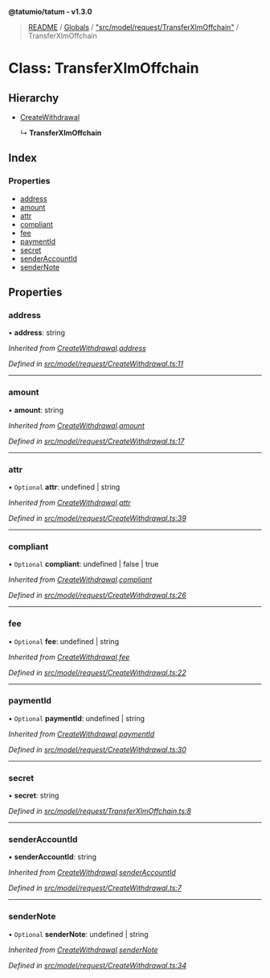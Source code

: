 **@tatumio/tatum - v1.3.0**

> [README](../README.md) / [Globals](../globals.md) / ["src/model/request/TransferXlmOffchain"](../modules/_src_model_request_transferxlmoffchain_.md) / TransferXlmOffchain

# Class: TransferXlmOffchain

## Hierarchy

* [CreateWithdrawal](_src_model_request_createwithdrawal_.createwithdrawal.md)

  ↳ **TransferXlmOffchain**

## Index

### Properties

* [address](_src_model_request_transferxlmoffchain_.transferxlmoffchain.md#address)
* [amount](_src_model_request_transferxlmoffchain_.transferxlmoffchain.md#amount)
* [attr](_src_model_request_transferxlmoffchain_.transferxlmoffchain.md#attr)
* [compliant](_src_model_request_transferxlmoffchain_.transferxlmoffchain.md#compliant)
* [fee](_src_model_request_transferxlmoffchain_.transferxlmoffchain.md#fee)
* [paymentId](_src_model_request_transferxlmoffchain_.transferxlmoffchain.md#paymentid)
* [secret](_src_model_request_transferxlmoffchain_.transferxlmoffchain.md#secret)
* [senderAccountId](_src_model_request_transferxlmoffchain_.transferxlmoffchain.md#senderaccountid)
* [senderNote](_src_model_request_transferxlmoffchain_.transferxlmoffchain.md#sendernote)

## Properties

### address

•  **address**: string

*Inherited from [CreateWithdrawal](_src_model_request_createwithdrawal_.createwithdrawal.md).[address](_src_model_request_createwithdrawal_.createwithdrawal.md#address)*

*Defined in [src/model/request/CreateWithdrawal.ts:11](https://github.com/tatumio/tatum-js/blob/31bb1b4/src/model/request/CreateWithdrawal.ts#L11)*

___

### amount

•  **amount**: string

*Inherited from [CreateWithdrawal](_src_model_request_createwithdrawal_.createwithdrawal.md).[amount](_src_model_request_createwithdrawal_.createwithdrawal.md#amount)*

*Defined in [src/model/request/CreateWithdrawal.ts:17](https://github.com/tatumio/tatum-js/blob/31bb1b4/src/model/request/CreateWithdrawal.ts#L17)*

___

### attr

• `Optional` **attr**: undefined \| string

*Inherited from [CreateWithdrawal](_src_model_request_createwithdrawal_.createwithdrawal.md).[attr](_src_model_request_createwithdrawal_.createwithdrawal.md#attr)*

*Defined in [src/model/request/CreateWithdrawal.ts:39](https://github.com/tatumio/tatum-js/blob/31bb1b4/src/model/request/CreateWithdrawal.ts#L39)*

___

### compliant

• `Optional` **compliant**: undefined \| false \| true

*Inherited from [CreateWithdrawal](_src_model_request_createwithdrawal_.createwithdrawal.md).[compliant](_src_model_request_createwithdrawal_.createwithdrawal.md#compliant)*

*Defined in [src/model/request/CreateWithdrawal.ts:26](https://github.com/tatumio/tatum-js/blob/31bb1b4/src/model/request/CreateWithdrawal.ts#L26)*

___

### fee

• `Optional` **fee**: undefined \| string

*Inherited from [CreateWithdrawal](_src_model_request_createwithdrawal_.createwithdrawal.md).[fee](_src_model_request_createwithdrawal_.createwithdrawal.md#fee)*

*Defined in [src/model/request/CreateWithdrawal.ts:22](https://github.com/tatumio/tatum-js/blob/31bb1b4/src/model/request/CreateWithdrawal.ts#L22)*

___

### paymentId

• `Optional` **paymentId**: undefined \| string

*Inherited from [CreateWithdrawal](_src_model_request_createwithdrawal_.createwithdrawal.md).[paymentId](_src_model_request_createwithdrawal_.createwithdrawal.md#paymentid)*

*Defined in [src/model/request/CreateWithdrawal.ts:30](https://github.com/tatumio/tatum-js/blob/31bb1b4/src/model/request/CreateWithdrawal.ts#L30)*

___

### secret

•  **secret**: string

*Defined in [src/model/request/TransferXlmOffchain.ts:8](https://github.com/tatumio/tatum-js/blob/31bb1b4/src/model/request/TransferXlmOffchain.ts#L8)*

___

### senderAccountId

•  **senderAccountId**: string

*Inherited from [CreateWithdrawal](_src_model_request_createwithdrawal_.createwithdrawal.md).[senderAccountId](_src_model_request_createwithdrawal_.createwithdrawal.md#senderaccountid)*

*Defined in [src/model/request/CreateWithdrawal.ts:7](https://github.com/tatumio/tatum-js/blob/31bb1b4/src/model/request/CreateWithdrawal.ts#L7)*

___

### senderNote

• `Optional` **senderNote**: undefined \| string

*Inherited from [CreateWithdrawal](_src_model_request_createwithdrawal_.createwithdrawal.md).[senderNote](_src_model_request_createwithdrawal_.createwithdrawal.md#sendernote)*

*Defined in [src/model/request/CreateWithdrawal.ts:34](https://github.com/tatumio/tatum-js/blob/31bb1b4/src/model/request/CreateWithdrawal.ts#L34)*
